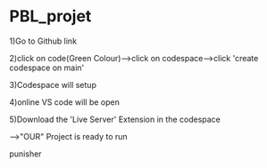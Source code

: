 # PBL_projet

1)Go to Github link

2)click on code(Green Colour)-->click on codespace-->click 'create codespace on main'

3)Codespace will setup

4)online VS code will be open

5)Download the 'Live Server' Extension in the codespace

-->"OUR" Project is ready to run 

punisher
